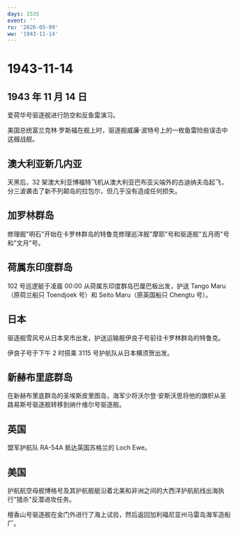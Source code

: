 ```yaml
---
days: 1535
event: ''
ru: '2026-05-09'
ww: '1943-11-14'
---
```


# 1943-11-14

## 1943 年 11 月 14 日

爱荷华号驱逐舰进行防空和反鱼雷演习。

美国总统富兰克林·罗斯福在舰上时，驱逐舰威廉·波特号上的一枚鱼雷险些误击中这艘战舰。

## 澳大利亚新几内亚

天黑后，32
架澳大利亚博福特飞机从澳大利亚巴布亚尖端外的古迪纳夫岛起飞，分三波袭击了新不列颠岛的拉包尔，但几乎没有造成任何损失。

## 加罗林群岛

修理舰"明石"开始在卡罗林群岛的特鲁克修理巡洋舰"摩耶"号和驱逐舰"五月雨"号和"文月"号。

## 荷属东印度群岛

102 号巡逻艇于凌晨 00:00 从荷属东印度群岛巴厘巴板出发，护送 Tango
Maru（原荷兰船只 Toendjoek 号）和 Seito Maru（原英国船只 Chengtu 号）。

## 日本

驱逐舰雪风号从日本吴市出发，护送运输舰伊良子号前往卡罗林群岛的特鲁克。

伊良子号于下午 2 时搭乘 3115 号护航队从日本横须贺出发。

## 新赫布里底群岛

在新赫布里底群岛的圣埃斯皮里图岛，海军少将沃尔登·安斯沃思将他的旗帜从圣路易斯号驱逐舰转移到纳什维尔号驱逐舰。

## 英国

盟军护航队 RA-54A 抵达英国苏格兰的 Loch Ewe。

## 美国

护航航空母舰博格号及其护航舰艇沿着北美和非洲之间的大西洋护航航线出海执行"猎杀"反潜进攻任务。

檀香山号驱逐舰在金门外进行了海上试验，然后返回加利福尼亚州马雷岛海军造船厂。